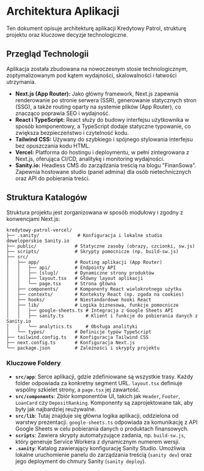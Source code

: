 # Architektura Aplikacji

Ten dokument opisuje architekturę aplikacji Kredytowy Patrol, strukturę projektu oraz kluczowe decyzje technologiczne.

## Przegląd Technologii

Aplikacja została zbudowana na nowoczesnym stosie technologicznym, zoptymalizowanym pod kątem wydajności, skalowalności i łatwości utrzymania.

- **Next.js (App Router):** Jako główny framework, Next.js zapewnia renderowanie po stronie serwera (SSR), generowanie statycznych stron (SSG), a także routing oparty na systemie plików (App Router), co znacząco poprawia SEO i wydajność.
- **React i TypeScript:** React służy do budowy interfejsu użytkownika w sposób komponentowy, a TypeScript dodaje statyczne typowanie, co zwiększa bezpieczeństwo i czytelność kodu.
- **Tailwind CSS:** Używany do szybkiego i spójnego stylowania interfejsu bez opuszczania kodu HTML.
- **Vercel:** Platforma do hostingu i deploymentu, w pełni zintegrowana z Next.js, oferująca CI/CD, analitykę i monitoring wydajności.
- **Sanity.io:** Headless CMS do zarządzania treścią na blogu "FinanSowa". Zapewnia hostowane studio (panel admina) dla osób nietechnicznych oraz API do pobierania treści.

## Struktura Katalogów

Struktura projektu jest zorganizowana w sposób modułowy i zgodny z konwencjami Next.js:

```
kredytowy-patrol-vercel/
├── .sanity/              # Konfiguracja i lokalne studio deweloperskie Sanity.io
├── public/              # Statyczne zasoby (obrazy, czcionki, sw.js)
├── scripts/             # Skrypty pomocnicze (np. build-sw.js)
├── src/
│   ├── app/             # Routing aplikacji (App Router)
│   │   ├── api/         # Endpointy API
│   │   ├── [slug]/      # Dynamiczne strony produktów
│   │   ├── layout.tsx   # Główny layout aplikacji
│   │   └── page.tsx     # Strona główna
│   ├── components/      # Komponenty React wielokrotnego użytku
│   ├── contexts/        # Konteksty React (np. zgoda na cookies)
│   ├── hooks/           # Niestandardowe hooki React
│   ├── lib/             # Logika biznesowa, funkcje pomocnicze
│   │   ├── google-sheets.ts # Integracja z Google Sheets API
│   │   ├── sanity.ts        # Klient i funkcje do pobierania danych z Sanity.io
│   │   └── analytics.ts     # Obsługa analityki
│   └── types/           # Definicje typów TypeScript
├── tailwind.config.ts   # Konfiguracja Tailwind CSS
├── next.config.ts       # Konfiguracja Next.js
└── package.json         # Zależności i skrypty projektu
```

### Kluczowe Foldery

- **`src/app`**: Serce aplikacji, gdzie zdefiniowane są wszystkie trasy. Każdy folder odpowiada za konkretny segment URL. `layout.tsx` definiuje wspólny szkielet strony, a `page.tsx` jej zawartość.
- **`src/components`**: Zbiór komponentów UI, takich jak `Header`, `Footer`, `LoanCard` czy `DepositRanking`. Komponenty są zaprojektowane tak, aby były jak najbardziej reużywalne.
- **`src/lib`**: Tutaj znajduje się główna logika aplikacji, oddzielona od warstwy prezentacji. `google-sheets.ts` odpowiada za komunikację z API Google Sheets w celu pobierania danych o produktach finansowych.
- **`scripts`**: Zawiera skrypty automatyzujące zadania, np. `build-sw.js`, który generuje Service Workera z dynamicznym numerem wersji.
- **`.sanity`**: Katalog zawierający konfigurację Sanity Studio. Umożliwia lokalne uruchomienie panelu do zarządzania treścią (`sanity dev`) oraz jego deployment do chmury Sanity (`sanity deploy`). 
